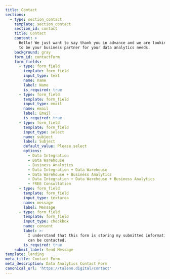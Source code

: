 ```yaml
---
title: Contact
sections:
  - type: section_contact
    template: section_contact
    section_id: contact
    title: Contact
    content: >
      Hello! We just want to say thank you in advance and we are looking forward
      to be your business partner for your data analytics needs.
    background: gray
    form_id: contactForm
    form_fields:
      - type: form_field
        template: form_field
        input_type: text
        name: name
        label: Name
        is_required: true
      - type: form_field
        template: form_field
        input_type: email
        name: email
        label: Email
        is_required: true
      - type: form_field
        template: form_field
        input_type: select
        name: subject
        label: Subject
        default_value: Please select
        options:
          - Data Integration
          - Data Warehouse
          - Business Analytics
          - Data Integration + Data Warehouse
          - Data Warehouse + Business Analytics
          - Data Integration + Data Warehouse + Business Analytics
          - FREE Consultation
      - type: form_field
        template: form_field
        input_type: textarea
        name: message
        label: Message
      - type: form_field
        template: form_field
        input_type: checkbox
        name: consent
        label: >-
          I understand that this form is storing my submitted information so I
          can be contacted.
        is_required: true
    submit_label: Send Message
template: landing
meta_title: Contact Form
meta_description: Data Analytics Contact Form
canonical_url: 'https://taleno.digital/contact'
---
```

